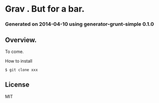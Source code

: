 # Grav . But for a bar.

### Generated on 2014-04-10 using generator-grunt-simple 0.1.0

## Overview.

To come.

How to install

```
$ git clone xxx
```

## License

MIT
